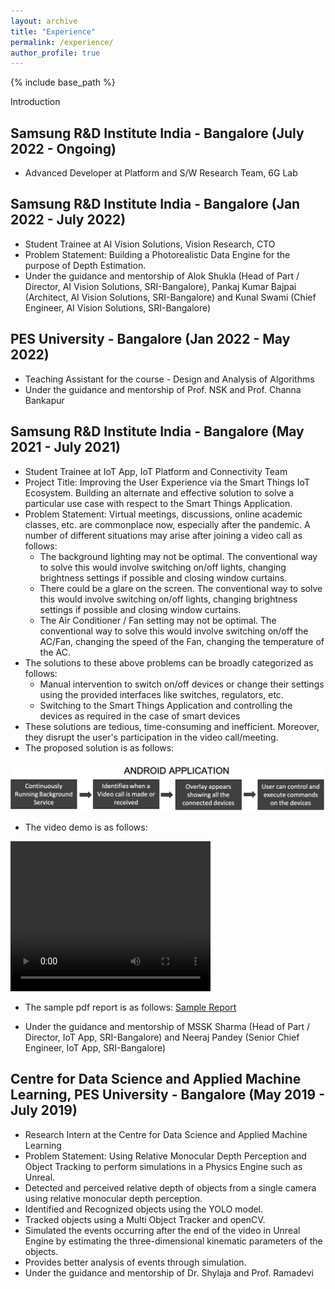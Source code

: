 ```yaml
---
layout: archive
title: "Experience"
permalink: /experience/
author_profile: true
---
```


{% include base_path %}

Introduction

## Samsung R&D Institute India - Bangalore (July 2022 - Ongoing)
  * Advanced Developer at Platform and S/W Research Team, 6G Lab

## Samsung R&D Institute India - Bangalore (Jan 2022 - July 2022)
  * Student Trainee at AI Vision Solutions, Vision Research, CTO
  * Problem Statement: Building a Photorealistic Data Engine for the purpose of Depth Estimation.
  * Under the guidance and mentorship of Alok Shukla (Head of Part / Director, AI Vision Solutions, SRI-Bangalore), Pankaj Kumar Bajpai (Architect, AI Vision Solutions, SRI-Bangalore) and Kunal Swami (Chief Engineer, AI Vision Solutions, SRI-Bangalore)

## PES University - Bangalore (Jan 2022 - May 2022)
  * Teaching Assistant for the course - Design and Analysis of Algorithms
  * Under the guidance and mentorship of Prof. NSK and Prof. Channa Bankapur

## Samsung R&D Institute India - Bangalore (May 2021 - July 2021)
  * Student Trainee at IoT App, IoT Platform and Connectivity Team
  * Project Title: Improving the User Experience via the Smart Things IoT Ecosystem. Building an alternate and effective solution to solve a particular use case with respect to the Smart Things Application.
  * Problem Statement: Virtual meetings, discussions, online academic classes, etc. are commonplace now, especially after the pandemic. A number of different situations may arise after joining a video call as follows:
    * The background lighting may not be optimal. The conventional way to solve this would involve switching on/off lights, changing brightness settings if possible and closing window curtains.
    * There could be a glare on the screen. The conventional way to solve this would involve switching on/off lights, changing brightness settings if possible and closing window curtains.
    * The Air Conditioner / Fan setting may not be optimal. The conventional way to solve this would involve switching on/off the AC/Fan, changing the speed of the Fan, changing the temperature of the AC.
  * The solutions to these above problems can be broadly categorized as follows:
    * Manual intervention to switch on/off devices or change their settings using the provided interfaces like switches, regulators, etc.
    * Switching to the Smart Things Application and controlling the devices as required in the case of smart devices
  * These solutions are tedious, time-consuming and inefficient. Moreover, they disrupt the user's participation in the video call/meeting.
  * The proposed solution is as follows:
  <img src='/images/Smart_Things_Solution.png'>
  <!---![Smart Things Solution](darshand15.github.io/images/Smart_Things_Solution.png) ---> 
  
  * The video demo is as follows:
  <video id="test_video_demo" width="320" height="240" controls>
    <source src="/videos/Test_Video.mov" type="video/mp4">
  Your browser does not support the video tag.
  </video>


  * The sample pdf report is as follows:
  [Sample Report](http://academicpages.github.io/files/paper3.pdf)

  * Under the guidance and mentorship of MSSK Sharma (Head of Part / Director, IoT App, SRI-Bangalore) and Neeraj Pandey (Senior Chief Engineer, IoT App, SRI-Bangalore)

## Centre for Data Science and Applied Machine Learning, PES University - Bangalore (May 2019 - July 2019)
  * Research Intern at the Centre for Data Science and Applied Machine Learning
  * Problem Statement: Using Relative Monocular Depth Perception and Object Tracking to perform simulations in a Physics Engine such as Unreal.
  * Detected and perceived relative depth of objects from a single camera using relative monocular depth perception.
  * Identified and Recognized objects using the YOLO model.
  * Tracked objects using a Multi Object Tracker and openCV.
  * Simulated the events occurring after the end of the video in Unreal Engine by estimating the three-dimensional kinematic parameters of the objects.
  * Provides better analysis of events through simulation.
  * Under the guidance and mentorship of Dr. Shylaja and Prof. Ramadevi
